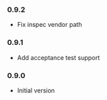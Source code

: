 ### 0.9.2
* Fix inspec vendor path

### 0.9.1
* Add acceptance test support

### 0.9.0
* Initial version
